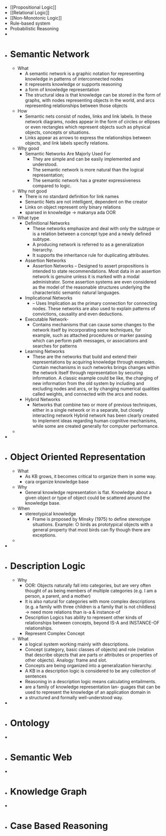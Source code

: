 - [[Propositional Logic]]
- [[Relational Logic]]
- [[Non-Monotonic Logic]]
- Rule-based system
- Probabilistic Reasoning
-
- # Semantic Network
	- What
		- A semantic network is a graphic notation for representing knowledge in patterns of interconnected nodes
		- it represents knowledge or supports reasoning
		- a form of knowledge representation
		- The structural idea is that knowledge can be stored in the form of graphs, with nodes representing objects in the world, and arcs representing relationships between those objects
	- How
		- Semantic nets consist of nodes, links and link labels. In these network diagrams, nodes appear in the form of circles or ellipses or even rectangles which represent objects such as physical objects, concepts or situations.
		- Links appear as arrows to express the relationships between objects, and link labels specify relations.
	- Why good
		- Semantic Networks Are Majorly Used For
			- They are simple and can be easily implemented and understood.
			- The semantic network is more natural than the logical representation;
			- The semantic network has a greater expressiveness compared to logic.
	- Why not good
		- There is no standard definition for link names
		- Semantic Nets are not intelligent, dependent on the creator
		- Links on object represent only binary relations
		- sparsed in knowledge -> makanya ada OOR
	- What type
		- Definitional Networks
			- These networks emphasize and deal with only the subtype or is a relation between a concept type and a newly defined subtype.
			- A producing network is referred to as a generalization hierarchy.
			- It supports the inheritance rule for duplicating attributes.
		- Assertion Networks
			- Assertion Networks – Designed to assert propositions is intended to state recommendations. Most data in an assertion network is genuine unless it is marked with a modal administrator. Some assertion systems are even considered as the model of the reasonable structures underlying the characteristic semantic natural languages.
		- Implicational Networks
			- – Uses Implication as the primary connection for connecting nodes. These networks are also used to explain patterns of convictions, causality and even deductions.
		- Executable Network-
			- Contains mechanisms that can cause some changes to the network itself by incorporating some techniques, for example, such as attached procedures or marker passing which can perform path messages, or associations  and searches for patterns
		- Learning Networks
			- These are the networks that build and extend their representations by acquiring knowledge through examples. Contain mechanisms in such networks brings changes within the network itself through representation by securing information. A classic example could be like, the changing of new information from the old system by including and excluding nodes and arcs, or by changing numerical qualities called weights, and connected with the arcs and nodes.
		- Hybrid Networks
			- Networks that combine two or more of previous techniques, either in a single network or in a separate, but closely interacting network Hybrid network has been clearly created to implement ideas regarding human cognitive mechanisms, while some are created generally for computer performance.
	-
-
- # Object Oriented Representation
	- What
		- As KB grows, it becomes critical to organize them in some
		  way.
		- cara organize knowledge base
	- Why
		- General knowledge representation is flat. Knowledge about a
		  given object or type of object could be scattered around the
		  knowledge base.
	- When
		- stereotypical knowledge
			- Frame is proposed by Minsky (1975) to define stereotype
			  situations. Example:
			  ○ birds as prototypical objects with a general property
			  that most birds can fly though there are exceptions.
	-
-
- # Description Logic
	- Why
		- OOR: Objects naturally fall into categories, but are
		  very often thought of as being members of
		  multiple categories (e.g. I am a person, a
		  parent, and a mother)
		- It is also natural for categories with more
		  complex descriptions (e.g. a family with three
		  children is a family that is not childless) →
		  need more relations than is-a & instance-of
		- Description Logics has ability to represent other
		  kinds of relationships between concepts, beyond
		  IS-A and INSTANCE-OF relationships.
		- Represent Complex Concept
	- What
		- a logical system working mainly with descriptions.
		- Concept (category, basic classes of objects) and role
		  (relation that describe objects that are parts or attributes
		  or properties of other objects). Analogy: frame and slot.
		- Concepts are being organized into a generalization
		  hierarchy.
		- A KB in a description logic is considered to be any
		  collection of sentences
		- Reasoning in a description logic means calculating
		  entailments.
		- are a family of knowledge representation lan-
		  guages that can be used to represent the knowledge of an application domain in
		- a structured and formally well-understood way.
-
- # Ontology
-
- # Semantic Web
-
- # Knowledge Graph
-
- # Case Based Reasoning